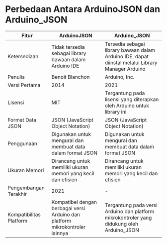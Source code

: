 # Perbedaan Antara ArduinoJSON dan Arduino_JSON

| Fitur                   | ArduinoJSON                                                         | Arduino_JSON                                                                                     |
|-------------------------|---------------------------------------------------------------------|--------------------------------------------------------------------------------------------------|
| Ketersediaan            | Tidak tersedia sebagai library bawaan dalam Arduino IDE             | Tersedia sebagai library bawaan dalam Arduino IDE, dapat diinstal melalui Library Manager Arduino |
| Penulis                 | Benoit Blanchon                                                     | Arduino, Inc.                                                                                    |
| Versi Pertama           | 2014                                                                | 2021                                                                                             |
| Lisensi                 | MIT                                                                 | Tergantung pada lisensi yang diterapkan oleh Arduino untuk library ini                           |
| Format Data JSON        | JSON (JavaScript Object Notation)                                   | JSON (JavaScript Object Notation)                                                                 |
| Penggunaan              | Digunakan untuk mengurai dan membuat data dalam format JSON         | Digunakan untuk mengurai dan membuat data dalam format JSON                                        |
| Ukuran Memori           | Dirancang untuk memiliki ukuran memori yang kecil dan efisien       | Dirancang untuk memiliki ukuran memori yang kecil dan efisien                                      |
| Pengembangan Terakhir   | 2021                                                                | -                                                                                                |
| Kompatibilitas Platform | Kompatibel dengan berbagai versi Arduino dan platform mikrokontroler lainnya | Tergantung pada versi Arduino dan platform mikrokontroler yang didukung oleh Arduino_JSON        |
